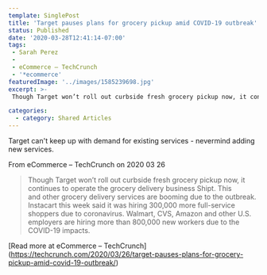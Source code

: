 ```yaml
---
template: SinglePost
title: 'Target pauses plans for grocery pickup amid COVID-19 outbreak'
status: Published
date: '2020-03-28T12:41:14-07:00'
tags:
 - Sarah Perez
 -
 - eCommerce – TechCrunch
 - '*ecommerce'
featuredImage: '../images/1585239698.jpg'
excerpt: >-
 Though Target won’t roll out curbside fresh grocery pickup now, it continues to operate the grocery delivery business Shipt. This and other grocery delivery services are booming due to the outbreak. Instacart this week said it was hiring 300,000 more full-service shoppers due to coronavirus. Walmart, CVS, Amazon and other U.S. employers are hiring more than 800,000 new workers due to the COVID-19 impacts.

categories:
  - category: Shared Articles
---
```

Target can't keep up with demand for existing services - nevermind adding new services.

From eCommerce – TechCrunch on 2020 03 26
> Though Target won’t roll out curbside fresh grocery pickup now, it continues to operate the grocery delivery business Shipt. This and other grocery delivery services are booming due to the outbreak. Instacart this week said it was hiring 300,000 more full-service shoppers due to coronavirus. Walmart, CVS, Amazon and other U.S. employers are hiring more than 800,000 new workers due to the COVID-19 impacts.


[Read more at eCommerce – TechCrunch] (https://techcrunch.com/2020/03/26/target-pauses-plans-for-grocery-pickup-amid-covid-19-outbreak/)

